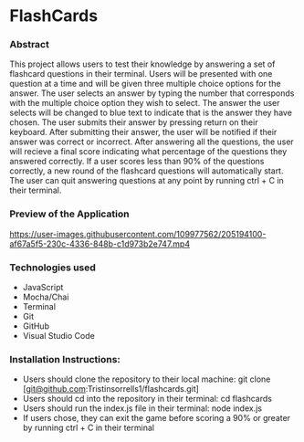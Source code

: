 # FlashCards 

### Abstract 
This project allows users to test their knowledge by answering a set of flashcard questions in their terminal. Users will be presented with one question at a time and will be given three multiple choice options for the answer. The user selects an answer by typing the number that corresponds with the multiple choice option they wish to select. The answer the user selects will be changed to blue text to indicate that is the answer they have chosen. The user submits their answer by pressing return on their keyboard. After submitting their answer, the user will be notified if their answer was correct or incorrect. After answering all the questions, the user will recieve a final score indicating what percentage of the questions they answered correctly. If a user scores less than 90% of the questions correctly, a new round of the flashcard questions will automatically start. The user can quit answering questions at any point by running ctrl + C in their terminal.

### Preview of the Application
https://user-images.githubusercontent.com/109977562/205194100-af67a5f5-230c-4336-848b-c1d973b2e747.mp4

### Technologies used
- JavaScript 
- Mocha/Chai
- Terminal
- Git
- GitHub
- Visual Studio Code

### Installation Instructions:
- Users should clone the repository to their local machine: git clone [git@github.com:Tristinsorrells1/flashcards.git]
- Users should cd into the repository in their terminal: cd flashcards
- Users should run the index.js file in their terminal: node index.js
- If users chose, they can exit the game before scoring a 90% or greater by running ctrl + C in their terminal
